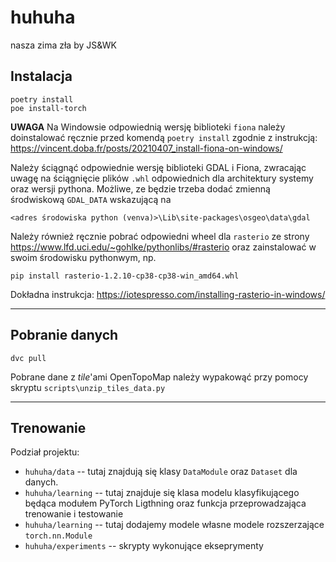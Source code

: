 # huhuha
nasza zima zła by JS&WK

## Instalacja
```
poetry install
poe install-torch
```

__UWAGA__ Na Windowsie odpowiednią wersję biblioteki `fiona` należy doinstalować ręcznie przed komendą `poetry install` zgodnie z instrukcją:
https://vincent.doba.fr/posts/20210407_install-fiona-on-windows/

Należy ściągnąć odpowiednie wersję biblioteki GDAL i Fiona, zwracając uwagę na ściągnięcie plików `.whl` odpowiednich dla architektury systemy oraz wersji pythona. Możliwe, ze będzie trzeba dodać zmienną środwiskową `GDAL_DATA` wskazującą na 
```
<adres środowiska python (venva)>\Lib\site-packages\osgeo\data\gdal
```

Należy również ręcznie pobrać odpowiedni wheel dla `rasterio` ze strony https://www.lfd.uci.edu/~gohlke/pythonlibs/#rasterio oraz zainstalować w swoim środowisku pythonwym, np.
```
pip install rasterio-1.2.10-cp38-cp38-win_amd64.whl
```

Dokładna instrukcja: https://iotespresso.com/installing-rasterio-in-windows/

---
## Pobranie danych
```
dvc pull
```
Pobrane dane z _tile_'ami OpenTopoMap należy wypakowąć przy pomocy skryptu `scripts\unzip_tiles_data.py`

---
## Trenowanie

Podział projektu:
 - `huhuha/data` -- tutaj znajdują się klasy `DataModule` oraz `Dataset` dla danych.
 - `huhuha/learning` -- tutaj znajduje się klasa modelu klasyfikującego będąca modułem PyTorch Ligthning oraz
   funkcja przeprowadzająca trenowanie i testowanie
 - `huhuha/learning` -- tutaj dodajemy modele własne modele rozszerzające `torch.nn.Module`
 - `huhuha/experiments` -- skrypty wykonujące ekseprymenty
